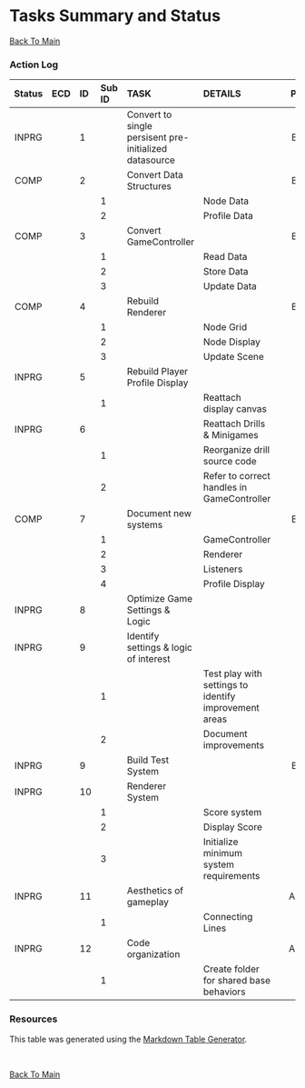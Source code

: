 # Tasks Summary and Status
[Back To Main](/README.md)
<br />

### Action Log
|**Status**|**ECD**|**ID**|**Sub ID**|**TASK**|**DETAILS**|   |**Person**|
|:--------:|------:|:-----|:---------|:-------|:----------|:-:|---------:|
|INPRG| |1| |Convert to single persisent pre-initialized datasource| | |Brighid|
|COMP| |2| |Convert Data Structures| | |Brighid|
| | | |1| |Node Data| | |
| | | |2| |Profile Data| | |
|COMP| |3| |Convert GameController| | |Brighid|
| | | |1| |Read Data| | |
| | | |2| |Store Data| | |
| | | |3| |Update Data| | |
|COMP| |4| |Rebuild Renderer| | |Brighid|
| | | |1| |Node Grid| | |
| | | |2| |Node Display| | |
| | | |3| |Update Scene| | |
|INPRG| |5| |Rebuild Player Profile Display| | |Yong|
| | | |1| |Reattach display canvas| |
|INPRG| |6| | |Reattach Drills & Minigames| | |Andrew|
| | | |1| |Reorganize drill source code| |
| | | |2| |Refer to correct handles in GameController| |
|COMP| |7| |Document new systems| | |Brighid|
| | | |1| |GameController| | |
| | | |2| |Renderer| | |
| | | |3| |Listeners| | |
| | | |4| |Profile Display| | |
|INPRG| |8| |Optimize Game Settings & Logic| | |Team|
|INPRG| |9| |Identify settings & logic of interest| | | |
| | | |1| |Test play with settings to identify improvement areas| | |
| | | |2| |Document improvements| | |
|INPRG| |9| |Build Test System| | |Brighid|
|INPRG| |10| |Renderer System| | |Yong|
| | | |1| |Score system| | |
| | | |2| |Display Score| | |
| | | |3| |Initialize minimum system requirements| | |
|INPRG| |11| |Aesthetics of gameplay| | |Andrew|
| | | |1| |Connecting Lines| | |
|INPRG| |12| |Code organization| | |Andrew|
| | | |1| |Create folder for shared base behaviors| | |

### Resources
This table was generated using the [Markdown Table Generator](https://jakebathman.github.io/Markdown-Table-Generator/).

</br>

[Back To Main](/README.md)
